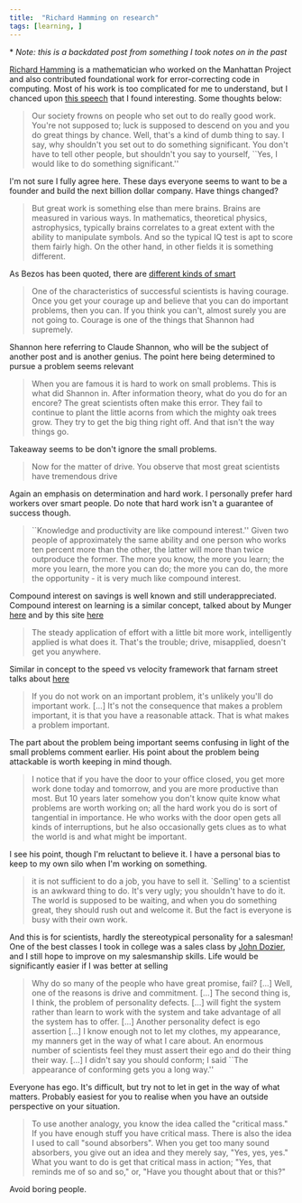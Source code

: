 ```yaml
---
title:  "Richard Hamming on research"
tags: [learning, ]
---
```


\* *Note: this is a backdated post from something I took notes on in the past*

[Richard Hamming](https://history.computer.org/pioneers/hamming.html "Hamming") is a mathematician who worked on the Manhattan Project and also contributed foundational work for error-correcting code in computing. Most of his work is too complicated for me to understand, but I chanced upon [this speech](http://www.cs.virginia.edu/~robins/YouAndYourResearch.html "Hamming speech") that I found interesting. Some thoughts below:

> Our society frowns on people who set out to do really good work. You're not supposed to; luck is supposed to descend on you and you do great things by chance. Well, that's a kind of dumb thing to say. I say, why shouldn't you set out to do something significant. You don't have to tell other people, but shouldn't you say to yourself, ``Yes, I would like to do something significant.''

I'm not sure I fully agree here. These days everyone seems to want to be a founder and build the next billion dollar company. Have things changed?

> But great work is something else than mere brains. Brains are measured in various ways. In mathematics, theoretical physics, astrophysics, typically brains correlates to a great extent with the ability to manipulate symbols. And so the typical IQ test is apt to score them fairly high. On the other hand, in other fields it is something different.

As Bezos has been quoted, there are [different kinds of smart](https://www.collaborativefund.com/blog/different-kinds-of-smart/ "bezos and smarts")

> One of the characteristics of successful scientists is having courage. Once you get your courage up and believe that you can do important problems, then you can. If you think you can't, almost surely you are not going to. Courage is one of the things that Shannon had supremely.

Shannon here referring to Claude Shannon, who will be the subject of another post and is another genius. The point here being determined to pursue a problem seems relevant

> When you are famous it is hard to work on small problems. This is what did Shannon in. After information theory, what do you do for an encore? The great scientists often make this error. They fail to continue to plant the little acorns from which the mighty oak trees grow. They try to get the big thing right off. And that isn't the way things go.

Takeaway seems to be don't ignore the small problems. 

> Now for the matter of drive. You observe that most great scientists have tremendous drive

Again an emphasis on determination and hard work. I personally prefer hard workers over smart people. Do note that hard work isn't a guarantee of success though.

> ``Knowledge and productivity are like compound interest.'' Given two people of approximately the same ability and one person who works ten percent more than the other, the latter will more than twice outproduce the former. The more you know, the more you learn; the more you learn, the more you can do; the more you can do, the more the opportunity - it is very much like compound interest.

Compound interest on savings is well known and still underappreciated. Compound interest on learning is a similar concept, talked about by Munger [here](https://fs.blog/2013/05/the-buffett-formula-how-to-get-smarter/ "fs munger") and by this site [here](https://www.artofmanliness.com/articles/get-1-better-every-day-the-kaizen-way-to-self-improvement/ "aom kaizen")

> The steady application of effort with a little bit more work, intelligently applied is what does it. That's the trouble; drive, misapplied, doesn't get you anywhere. 

Similar in concept to the speed vs velocity framework that farnam street talks about [here](https://fs.blog/2018/03/speed-velocity/ "fs blog")

> If you do not work on an important problem, it's unlikely you'll do important work. \[...\] It's not the consequence that makes a problem important, it is that you have a reasonable attack. That is what makes a problem important. 

The part about the problem being important seems confusing in light of the small problems comment earlier. His point about the problem being attackable is worth keeping in mind though. 

> I notice that if you have the door to your office closed, you get more work done today and tomorrow, and you are more productive than most. But 10 years later somehow you don't know quite know what problems are worth working on; all the hard work you do is sort of tangential in importance. He who works with the door open gets all kinds of interruptions, but he also occasionally gets clues as to what the world is and what might be important.

I see his point, though I'm reluctant to believe it. I have a personal bias to keep to my own silo when I'm working on something. 

> it is not sufficient to do a job, you have to sell it. `Selling' to a scientist is an awkward thing to do. It's very ugly; you shouldn't have to do it. The world is supposed to be waiting, and when you do something great, they should rush out and welcome it. But the fact is everyone is busy with their own work. 

And this is for scientists, hardly the stereotypical personality for a salesman! One of the best classes I took in college was a sales class by [John Dozier](https://fa.ml.com/virginia/charlottesville/john-dozier/ "John bio"), and I still hope to improve on my salesmanship skills. Life would be significantly easier if I was better at selling

> Why do so many of the people who have great promise, fail? \[...\] Well, one of the reasons is drive and commitment. \[...\] The second thing is, I think, the problem of personality defects. \[...\] will fight the system rather than learn to work with the system and take advantage of all the system has to offer.  \[...\] Another personality defect is ego assertion \[...\] I know enough not to let my clothes, my appearance, my manners get in the way of what I care about. An enormous number of scientists feel they must assert their ego and do their thing their way.  \[...\] I didn't say you should conform; I said ``The appearance of conforming gets you a long way.''

Everyone has ego. It's difficult, but try not to let in get in the way of what matters. Probably easiest for you to realise when you have an outside perspective on your situation. 

> To use another analogy, you know the idea called the "critical mass." If you have enough stuff you have critical mass. There is also the idea I used to call "sound absorbers". When you get too many sound absorbers, you give out an idea and they merely say, "Yes, yes, yes." What you want to do is get that critical mass in action; "Yes, that reminds me of so and so," or, "Have you thought about that or this?" 

Avoid boring people.
